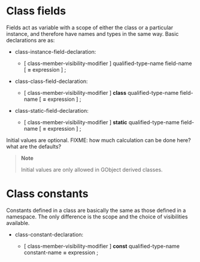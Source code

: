 

Class fields
============

Fields act as variable with a scope of either the class or a particular instance, and therefore have names and types in the same way. Basic declarations are as:

-   class-instance-field-declaration:

    -   [ class-member-visibility-modifier ] qualified-type-name field-name [ **=** expression ] ;

-   class-class-field-declaration:

    -   [ class-member-visibility-modifier ] **class** qualified-type-name field-name [ **=** expression ] ;

-   class-static-field-declaration:

    -   [ class-member-visibility-modifier ] **static** qualified-type-name field-name [ **=** expression ] ;

Initial values are optional. FIXME: how much calculation can be done here? what are the defaults?

> **Note**
>
> Initial values are only allowed in GObject derived classes.


Class constants
===============

Constants defined in a class are basically the same as those defined in a namespace. The only difference is the scope and the choice of visibilities available.

-   class-constant-declaration:

    -   [ class-member-visibility-modifier ] **const**
        qualified-type-name constant-name **=** expression ;

